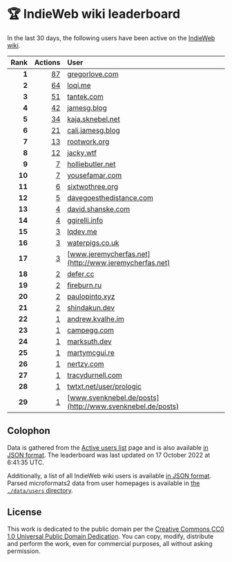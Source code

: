 # 🏆 IndieWeb wiki leaderboard

In the last 30 days, the following users have been active on the [IndieWeb wiki](https://indieweb.org).

| Rank | Actions | User |
|-----:|--------:|:-----|
| **1** | [87](https://indieweb.org/Special:Contributions/Gregorlove.com) | [gregorlove.com](http://gregorlove.com) |
| **2** | [64](https://indieweb.org/Special:Contributions/Loqi.me) | [loqi.me](http://loqi.me) |
| **3** | [51](https://indieweb.org/Special:Contributions/Tantek.com) | [tantek.com](http://tantek.com) |
| **4** | [42](https://indieweb.org/Special:Contributions/Jamesg.blog) | [jamesg.blog](http://jamesg.blog) |
| **5** | [34](https://indieweb.org/Special:Contributions/Kaja.sknebel.net) | [kaja.sknebel.net](http://kaja.sknebel.net) |
| **6** | [21](https://indieweb.org/Special:Contributions/Cali.jamesg.blog) | [cali.jamesg.blog](http://cali.jamesg.blog) |
| **7** | [13](https://indieweb.org/Special:Contributions/Rootwork.org) | [rootwork.org](http://rootwork.org) |
| **8** | [12](https://indieweb.org/Special:Contributions/Jacky.wtf) | [jacky.wtf](http://jacky.wtf) |
| **9** | [7](https://indieweb.org/Special:Contributions/Holliebutler.net) | [holliebutler.net](http://holliebutler.net) |
| **10** | [7](https://indieweb.org/Special:Contributions/Yousefamar.com) | [yousefamar.com](http://yousefamar.com) |
| **11** | [6](https://indieweb.org/Special:Contributions/Sixtwothree.org) | [sixtwothree.org](http://sixtwothree.org) |
| **12** | [5](https://indieweb.org/Special:Contributions/Davegoesthedistance.com) | [davegoesthedistance.com](http://davegoesthedistance.com) |
| **13** | [4](https://indieweb.org/Special:Contributions/David.shanske.com) | [david.shanske.com](http://david.shanske.com) |
| **14** | [4](https://indieweb.org/Special:Contributions/Ggirelli.info) | [ggirelli.info](http://ggirelli.info) |
| **15** | [3](https://indieweb.org/Special:Contributions/Lqdev.me) | [lqdev.me](http://lqdev.me) |
| **16** | [3](https://indieweb.org/Special:Contributions/Waterpigs.co.uk) | [waterpigs.co.uk](http://waterpigs.co.uk) |
| **17** | [3](https://indieweb.org/Special:Contributions/Www.jeremycherfas.net) | [www.jeremycherfas.net](http://www.jeremycherfas.net) |
| **18** | [2](https://indieweb.org/Special:Contributions/Defer.cc) | [defer.cc](http://defer.cc) |
| **19** | [2](https://indieweb.org/Special:Contributions/Fireburn.ru) | [fireburn.ru](http://fireburn.ru) |
| **20** | [2](https://indieweb.org/Special:Contributions/Paulopinto.xyz) | [paulopinto.xyz](http://paulopinto.xyz) |
| **21** | [2](https://indieweb.org/Special:Contributions/Shindakun.dev) | [shindakun.dev](http://shindakun.dev) |
| **22** | [1](https://indieweb.org/Special:Contributions/Andrew.kvalhe.im) | [andrew.kvalhe.im](http://andrew.kvalhe.im) |
| **23** | [1](https://indieweb.org/Special:Contributions/Campegg.com) | [campegg.com](http://campegg.com) |
| **24** | [1](https://indieweb.org/Special:Contributions/Marksuth.dev) | [marksuth.dev](http://marksuth.dev) |
| **25** | [1](https://indieweb.org/Special:Contributions/Martymcgui.re) | [martymcgui.re](http://martymcgui.re) |
| **26** | [1](https://indieweb.org/Special:Contributions/Nertzy.com) | [nertzy.com](http://nertzy.com) |
| **27** | [1](https://indieweb.org/Special:Contributions/Tracydurnell.com) | [tracydurnell.com](http://tracydurnell.com) |
| **28** | [1](https://indieweb.org/Special:Contributions/Twtxt.net_user_prologic) | [twtxt.net/user/prologic](http://twtxt.net/user/prologic) |
| **29** | [1](https://indieweb.org/Special:Contributions/Www.svenknebel.de_posts) | [www.svenknebel.de/posts](http://www.svenknebel.de/posts) |


## Colophon

Data is gathered from the [Active users list](https://indieweb.org/Special:ActiveUsers) page and is also available [in JSON format](https://github.com/jgarber623/indieweb-wiki-leaderboard/blob/main/data/leaderboard.json). The leaderboard was last updated on 17 October 2022 at 6:41:35 UTC.

Additionally, a list of all IndieWeb wiki users is available [in JSON format](https://github.com/jgarber623/indieweb-wiki-leaderboard/blob/main/data/users.json). Parsed microformats2 data from user homepages is available in [the `./data/users` directory](https://github.com/jgarber623/indieweb-wiki-leaderboard/blob/main/data/users).

## License

This work is dedicated to the public domain per the [Creative Commons CC0 1.0 Universal Public Domain Dedication](https://creativecommons.org/publicdomain/zero/1.0/). You can copy, modify, distribute and perform the work, even for commercial purposes, all without asking permission.

